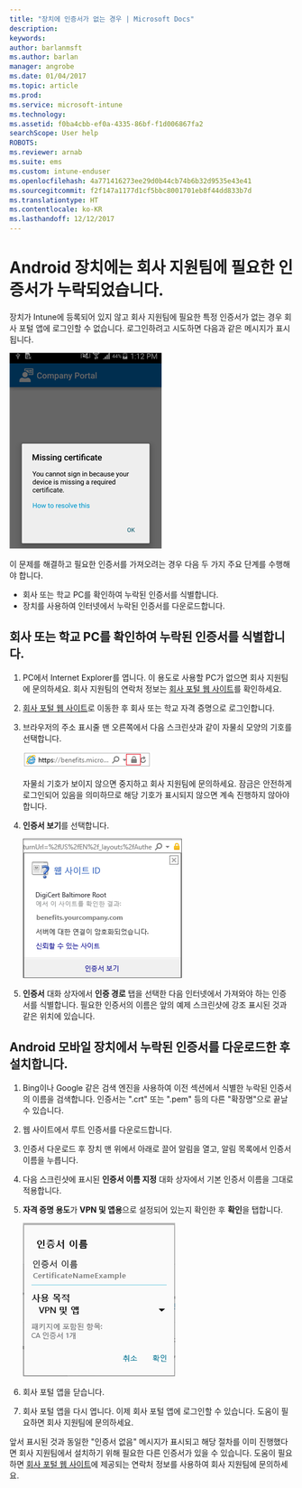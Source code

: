 ```yaml
---
title: "장치에 인증서가 없는 경우 | Microsoft Docs"
description: 
keywords: 
author: barlanmsft
ms.author: barlan
manager: angrobe
ms.date: 01/04/2017
ms.topic: article
ms.prod: 
ms.service: microsoft-intune
ms.technology: 
ms.assetid: f0ba4cbb-ef0a-4335-86bf-f1d006867fa2
searchScope: User help
ROBOTS: 
ms.reviewer: arnab
ms.suite: ems
ms.custom: intune-enduser
ms.openlocfilehash: 4a771416273ee29d0b44cb74b6b32d9535e43e41
ms.sourcegitcommit: f2f147a1177d1cf5bbc8001701eb8f44dd833b7d
ms.translationtype: HT
ms.contentlocale: ko-KR
ms.lasthandoff: 12/12/2017
---
```

# <a name="your-android-device-is-missing-a-certificate-required-by-your-company-support"></a>Android 장치에는 회사 지원팀에 필요한 인증서가 누락되었습니다.

장치가 Intune에 등록되어 있지 않고 회사 지원팀에 필요한 특정 인증서가 없는 경우 회사 포털 앱에 로그인할 수 없습니다. 로그인하려고 시도하면 다음과 같은 메시지가 표시됩니다.

![screenshot-error-message-about-missing-certificate](./media/andr-cert_install-1-cert_missing.png)

이 문제를 해결하고 필요한 인증서를 가져오려는 경우 다음 두 가지 주요 단계를 수행해야 합니다.

- 회사 또는 학교 PC를 확인하여 누락된 인증서를 식별합니다.
- 장치를 사용하여 인터넷에서 누락된 인증서를 다운로드합니다.

## <a name="identify-the-missing-certificate-by-looking-on-a-company-or-school-pc"></a>회사 또는 학교 PC를 확인하여 누락된 인증서를 식별합니다.

1. PC에서 Internet Explorer를 엽니다. 이 용도로 사용할 PC가 없으면 회사 지원팀에 문의하세요. 회사 지원팀의 연락처 정보는 [회사 포털 웹 사이트](https://portal.manage.microsoft.com#HelpDeskDialog)를 확인하세요.

2. [회사 포털 웹 사이트](https://portal.manage.microsoft.com#HelpDeskDialog)로 이동한 후 회사 또는 학교 자격 증명으로 로그인합니다.

3. 브라우저의 주소 표시줄 맨 오른쪽에서 다음 스크린샷과 같이 자물쇠 모양의 기호를 선택합니다.

    ![screenshot-internet-explorer-address-bar-padlock-symbol](./media/andr-missing-cert-ie-padlock-symbol.png)

    자물쇠 기호가 보이지 않으면 중지하고 회사 지원팀에 문의하세요. 잠금은 안전하게 로그인되어 있음을 의미하므로 해당 기호가 표시되지 않으면 계속 진행하지 않아야 합니다.

4. **인증서 보기**를 선택합니다.

    ![screenshot-internet-explorer-view-certificates-button-on-website-identification-dialog](./media/andr-missg-cert-ie-view-cert-button.png)

5. **인증서** 대화 상자에서 **인증 경로** 탭을 선택한 다음 인터넷에서 가져와야 하는 인증서를 식별합니다. 필요한 인증서의 이름은 앞의 예제 스크린샷에 강조 표시된 것과 같은 위치에 있습니다.

## <a name="download-and-install-the-missing-certificate-on-your-android-mobile-device"></a>Android 모바일 장치에서 누락된 인증서를 다운로드한 후 설치합니다.

1. Bing이나 Google 같은 검색 엔진을 사용하여 이전 섹션에서 식별한 누락된 인증서의 이름을 검색합니다. 인증서는 ".crt" 또는 ".pem" 등의 다른 "확장명"으로 끝날 수 있습니다.

2. 웹 사이트에서 루트 인증서를 다운로드합니다.

3. 인증서 다운로드 후 장치 맨 위에서 아래로 끌어 알림을 열고, 알림 목록에서 인증서 이름을 누릅니다.

4. 다음 스크린샷에 표시된 **인증서 이름 지정** 대화 상자에서 기본 인증서 이름을 그대로 적용합니다.

5. **자격 증명 용도**가 **VPN 및 앱용**으로 설정되어 있는지 확인한 후 **확인**을 탭합니다.

    ![screenshot-certificate-name-dialog-showing-certificate-name](./media/andr-missing-cert-cert-name.png)

6. 회사 포털 앱을 닫습니다.

7. 회사 포털 앱을 다시 엽니다. 이제 회사 포털 앱에 로그인할 수 있습니다. 도움이 필요하면 회사 지원팀에 문의하세요.

앞서 표시된 것과 동일한 "인증서 없음" 메시지가 표시되고 해당 절차를 이미 진행했다면 회사 지원팀에서 설치하기 위해 필요한 다른 인증서가 있을 수 있습니다. 도움이 필요하면 [회사 포털 웹 사이트](https://portal.manage.microsoft.com#HelpDeskDialog)에 제공되는 연락처 정보를 사용하여 회사 지원팀에 문의하세요.
